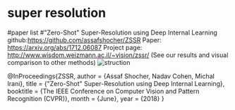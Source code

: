 super resolution
=

#paper list
#"Zero-Shot" Super-Resolution using Deep Internal Learning
github:https://github.com/assafshocher/ZSSR
Paper: https://arxiv.org/abs/1712.06087
Project page: http://www.wisdom.weizmann.ac.il/~vision/zssr/ (See our results and visual comparison to other methods)
![struction](https://github.com/assafshocher/ZSSR/raw/master/figs/sketch.png)

@InProceedings{ZSSR,
  author = {Assaf Shocher, Nadav Cohen, Michal Irani},
  title = {"Zero-Shot" Super-Resolution using Deep Internal Learning},
  booktitle = {The IEEE Conference on Computer Vision and Pattern Recognition (CVPR)},
  month = {June},
  year = {2018}
}




